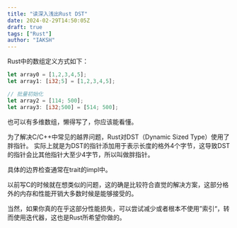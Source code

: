 ```yaml
---
title: "读深入浅出Rust DST"
date: 2024-02-29T14:50:05Z
draft: true
tags: ["Rust"]
author: "IAKSH"
---
```


Rust中的数组定义方式如下：
<!--more-->
```rust
let array0 = [1,2,3,4,5];
let array1: [i32;5] = [1,2,3,4,5];

// 批量初始化
let array2 = [114; 500];
let array3: [i32;500] = [514; 500];
```
也可以有多维数组，懒得写了，你应该能看懂。

为了解决C/C++中常见的越界问题，Rust对DST（Dynamic Sized Type）使用了胖指针。
实际上就是为DST的指针添加用于表示长度的格外4个字节，这导致DST的指针会比其他指针大至少4字节，所以叫做胖指针。

具体的边界检查通常在trait的impl中。

以前写C的时候就在想类似的问题，这的确是比较符合直觉的解决方案，这部分格外的内存和性能开销大多数时候是能够接受的。

当然，如果你真的在乎这部分性能损失，可以尝试减少或者根本不使用”索引“，转而使用迭代器，这也是Rust所希望你做的。